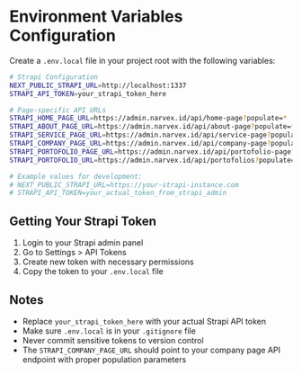 # Environment Variables Configuration

Create a `.env.local` file in your project root with the following variables:

```bash
# Strapi Configuration
NEXT_PUBLIC_STRAPI_URL=http://localhost:1337
STRAPI_API_TOKEN=your_strapi_token_here

# Page-specific API URLs
STRAPI_HOME_PAGE_URL=https://admin.narvex.id/api/home-page?populate=*
STRAPI_ABOUT_PAGE_URL=https://admin.narvex.id/api/about-page?populate=*
STRAPI_SERVICE_PAGE_URL=https://admin.narvex.id/api/service-page?populate=*
STRAPI_COMPANY_PAGE_URL=https://admin.narvex.id/api/company-page?populate=*
STRAPI_PORTOFOLIO_PAGE_URL=https://admin.narvex.id/api/portofolio-page?populate=*
STRAPI_PORTOFOLIO_URL=https://admin.narvex.id/api/portofolios?populate=*

# Example values for development:
# NEXT_PUBLIC_STRAPI_URL=https://your-strapi-instance.com
# STRAPI_API_TOKEN=your_actual_token_from_strapi_admin
```

## Getting Your Strapi Token

1. Login to your Strapi admin panel
2. Go to Settings > API Tokens  
3. Create new token with necessary permissions
4. Copy the token to your `.env.local` file

## Notes

- Replace `your_strapi_token_here` with your actual Strapi API token
- Make sure `.env.local` is in your `.gitignore` file
- Never commit sensitive tokens to version control
- The `STRAPI_COMPANY_PAGE_URL` should point to your company page API endpoint with proper population parameters
